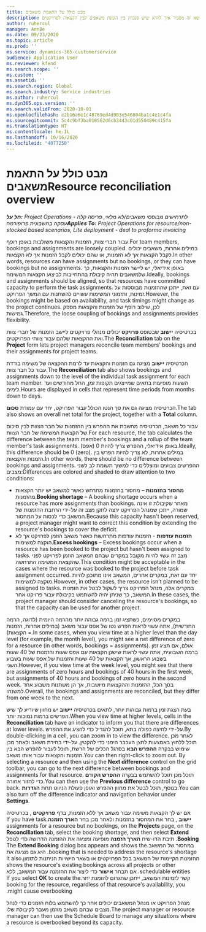 ```yaml
---
title: מבט כולל על התאמת משאבים
description: נושא זה מסביר איך לוודא שיש סנכרון בין הזמנת משאבים לבין הקצאות‬ לפרויקטים.
author: ruhercul
manager: AnnBe
ms.date: 09/23/2020
ms.topic: article
ms.prod: ''
ms.service: dynamics-365-customerservice
audience: Application User
ms.reviewer: kfend
ms.search.scope: ''
ms.custom: ''
ms.assetid: ''
ms.search.region: Global
ms.search.industry: Service industries
ms.author: ruhercul
ms.dyn365.ops.version: ''
ms.search.validFrom: 2020-10-01
ms.openlocfilehash: e2b16a6e1c48769ed4d903e546804ba1c4e1c4fa
ms.sourcegitcommit: 5c4c9bf3ba018562d6cb3443c01d550489c415fa
ms.translationtype: HT
ms.contentlocale: he-IL
ms.lasthandoff: 10/16/2020
ms.locfileid: "4077250"
---
```

# <a name="resource-reconciliation-overview"></a><span data-ttu-id="15cf5-103">מבט כולל על התאמת משאבים</span><span class="sxs-lookup"><span data-stu-id="15cf5-103">Resource reconciliation overview</span></span>

<span data-ttu-id="15cf5-104">_**חל על:** Project Operations לתרחישים מבוססי משאבים/לא מלאי, פריסה קלה - עסקה בחשבונית פרופורמה_</span><span class="sxs-lookup"><span data-stu-id="15cf5-104">_**Applies To:** Project Operations for resource/non-stocked based scenarios, Lite deployment - deal to proforma invoicing_</span></span>

<span data-ttu-id="15cf5-105">עבור חברי צוות, הזמנות והקצאות משולבות באופן רופף.</span><span class="sxs-lookup"><span data-stu-id="15cf5-105">For team members, bookings and assignments are loosely coupled.</span></span> <span data-ttu-id="15cf5-106">במילים אחרות, משאבים יכולים לקבל הקצאות אך לא הזמנות, או שהם יכולים לקבל הזמנות אך לא הקצאות.</span><span class="sxs-lookup"><span data-stu-id="15cf5-106">In other words, resources can have assignments but no bookings, or they can have bookings but no assignments.</span></span> <span data-ttu-id="15cf5-107">באופן אידיאלי, יש ליישר הזמנות והקצאות, כך שלמשאבים תהיה קיבולת בהתחייבות לביצוע הקצאות המשימה.</span><span class="sxs-lookup"><span data-stu-id="15cf5-107">Ideally, bookings and assignments should be aligned, so that resources have committed capacity to perform the task assignments.</span></span> <span data-ttu-id="15cf5-108">עם זאת, ייתכן שההזמנות מבוססות על זמינות, ותזמוני המשימות עשויים להשתנות עם המשך הפרויקט.</span><span class="sxs-lookup"><span data-stu-id="15cf5-108">However, the bookings might be based on availability, and task timings might change as the project continues.</span></span> <span data-ttu-id="15cf5-109">לכן, שילוב רופף של הזמנות והקצאות מספק גמישות.</span><span class="sxs-lookup"><span data-stu-id="15cf5-109">Therefore, the loose coupling of bookings and assignments provides flexibility.</span></span>

<span data-ttu-id="15cf5-110">בכרטיסיה **יישוב‬** שבטופס **פרויקט** יכולים מנהלי פרויקטים ליישב הזמנות של חברי צוות ואת ההקצאות שלהם עבור צוותי הפרויקטים.</span><span class="sxs-lookup"><span data-stu-id="15cf5-110">The **Reconciliation** tab on the **Project** form lets project managers reconcile team members' bookings and their assignments for project teams.</span></span>

<span data-ttu-id="15cf5-111">הכרטיסיה **יישוב** מציגה גם הזמנות והקצאות עד לרמת ההקצאה של משימה בודדת עבור כל חבר צוות.</span><span class="sxs-lookup"><span data-stu-id="15cf5-111">The **Reconciliation** tab also shows bookings and assignments down to the level of the individual task assignment for each team member.</span></span> <span data-ttu-id="15cf5-112">השעות מופיעות בתאים שמייצגים תקופות זמן, החל מחודשים ועד לימים.</span><span class="sxs-lookup"><span data-stu-id="15cf5-112">Hours are displayed in cells that represent time periods from months down to days.</span></span>

<span data-ttu-id="15cf5-113">הכרטיסיה מציגה גם את סך הנטו הכולל עבור הפרויקט, יחד עם עמודת **סכום**.</span><span class="sxs-lookup"><span data-stu-id="15cf5-113">The tab also shows an overall net total for the project, together with a **Total** column.</span></span>

<span data-ttu-id="15cf5-114">עבור כל משאב, הכרטיסיה מחשבת את ההפרש בין ההזמנות של חבר הצוות לבין סיכום של הקצאות המשימה של חבר הצוות.</span><span class="sxs-lookup"><span data-stu-id="15cf5-114">For each resource, the tab calculates the difference between the team member's bookings and a rollup of the team member's task assignments.</span></span> <span data-ttu-id="15cf5-115">באופן אידיאלי, ההפרש צריך להיות 0 (אפס).</span><span class="sxs-lookup"><span data-stu-id="15cf5-115">Ideally, this difference should be 0 (zero).</span></span> <span data-ttu-id="15cf5-116">במילים אחרות, לא צריך להיות הפרש בין הזמנות והקצאות.</span><span class="sxs-lookup"><span data-stu-id="15cf5-116">In other words, there should be no difference between bookings and assignments.</span></span> <span data-ttu-id="15cf5-117">ההפרשים צבועים ומוצללים כדי למשוך תשומת לב לשני מצבים:</span><span class="sxs-lookup"><span data-stu-id="15cf5-117">Differences are colored and shaded to draw attention to two conditions:</span></span>

- <span data-ttu-id="15cf5-118">**מחסור בהזמנות** – מחסור בהזמנות מתרחש כאשר למשאב יש יותר הקצאות מהזמנות.</span><span class="sxs-lookup"><span data-stu-id="15cf5-118">**Booking shortage** – A booking shortage occurs when a resource has more assignments than bookings.</span></span> <span data-ttu-id="15cf5-119">מאחר שקיבולת זו אינה שמורה, ייתכן שמנהל הפרויקט ירצה לתקן מצב זה על-ידי הרחבת ההזמנות של המשאב כדי לכסות על המחסור.</span><span class="sxs-lookup"><span data-stu-id="15cf5-119">Because this capacity hasn't been reserved, a project manager might want to correct this condition by extending the resource's bookings to cover the deficit.</span></span>
- <span data-ttu-id="15cf5-120">**הזמנות עודפות** - הזמנות עודפות מתרחשות כאשר משאב הוזמן לפרויקט אך לא הוקצה למשימות.</span><span class="sxs-lookup"><span data-stu-id="15cf5-120">**Excess bookings** – Excess bookings occur when a resource has been booked to the project but hasn't been assigned to tasks.</span></span> <span data-ttu-id="15cf5-121">מצב זה עשוי להיות מקובל במקרים שבהם המשאב הוזמן לפרויקט לפני שהקצאת המשימה התרחשה.</span><span class="sxs-lookup"><span data-stu-id="15cf5-121">This condition might be acceptable in the cases where the resource was booked to the project before task assignment occurred.</span></span> <span data-ttu-id="15cf5-122">יחד עם זאת, במקרים אחרים, המשאב אינו מתוכנן להיות מוקצה למשימות.</span><span class="sxs-lookup"><span data-stu-id="15cf5-122">However, in other cases, the resource isn't planned to be assigned to tasks.</span></span> <span data-ttu-id="15cf5-123">במקרים אלה, מנהל הפרויקט צריך לשקול לבטל את הזמנות המשאב, כך שניתן יהיה להשתמש בקיבולת עבור פרויקט אחר.</span><span class="sxs-lookup"><span data-stu-id="15cf5-123">In these cases, the project manager should consider canceling the resource's bookings, so that the capacity can be used for another project.</span></span>

<span data-ttu-id="15cf5-124">במקרים מסוימים, כשתציג זמן ברמה גבוהה יותר מהרמה היומית (לדוגה, הרמה החודשית), אתה עשוי לראות הפרש נטו של אפס עבור משאב (במילים אחרות, הזמנות = הקצאות).</span><span class="sxs-lookup"><span data-stu-id="15cf5-124">In some cases, when you view time at a higher level than the day level (for example, the month level), you might see a net difference of zero for a resource (in other words, bookings = assignments).</span></span> <span data-ttu-id="15cf5-125">אולם, אם תציג זמן ברמה השבועית, אתה עשוי לראות שישנן הקצאות עם אפס שעות והזמנות של 40 שעות בשבוע הראשון, אך הקצאות של 40 שעות והזמנות של אפס שעות בשבוע השני.</span><span class="sxs-lookup"><span data-stu-id="15cf5-125">However, if you view time at the week level, you might see that there are assignments of zero hours and bookings of 40 hours in the first week, but assignments of 40 hours and bookings of zero hours in the second week.</span></span> <span data-ttu-id="15cf5-126">בסך הכל, ההזמנות וההקצאות מיושבות, אך הן משתנות משבוע אחד למשנהו.</span><span class="sxs-lookup"><span data-stu-id="15cf5-126">Overall, the bookings and assignments are reconciled, but they differ from one week to the next.</span></span>

<span data-ttu-id="15cf5-127">בעת הצגת זמן ברמות גבוהות יותר, לתאים בכרטיסיה **יישוב** יש מחוון שיודיע לך שיש הפרשים ברמות נמוכות יותר.</span><span class="sxs-lookup"><span data-stu-id="15cf5-127">When you view time at higher levels, cells in the **Reconciliation** tab have an indicator to inform you that there are differences at lower levels.</span></span> <span data-ttu-id="15cf5-128">על-ידי לחיצה כפולה בתא, תוכל להגדיל כדי להציג את ההפרש.</span><span class="sxs-lookup"><span data-stu-id="15cf5-128">By double-clicking in a cell, you can zoom in to view the difference.</span></span> <span data-ttu-id="15cf5-129">לאחר מכן תוכל ללחוץ באמצעות לחצן העכבר הימני כדי להקטין. על-ידי בחירת משאב ולאחר מכן שימוש בבקרה **ההפרש הבא** בסרגל הכלים של הרשת, תוכל לעבור להפרש הבא בין הזמנות והקצאות עבור אותו משאב.</span><span class="sxs-lookup"><span data-stu-id="15cf5-129">You can then right-click to zoom out. By selecting a resource and then using the **Next difference** control on the grid toolbar, you can go to the next difference between bookings and assignments for that resource.</span></span> <span data-ttu-id="15cf5-130">תוכל מכן תוכל להשתמש בבקרה **ההפרש הקודם** כדי לחזור אחורה.</span><span class="sxs-lookup"><span data-stu-id="15cf5-130">You can then use the **Previous difference** control to go back.</span></span> <span data-ttu-id="15cf5-131">בנוסף, תוכל לבטל את מחוון ההפרש ואופן פעולת הניווט תחת **הגדרות**.</span><span class="sxs-lookup"><span data-stu-id="15cf5-131">You can also turn off the difference indicator and navigation behavior under **Settings**.</span></span>


<span data-ttu-id="15cf5-132">אם יש לך הקצאות משימה עבור משאב אך ללא הזמנות, בדף **פרויקטים** , בכרטיסיה **יישוב** , בחר את המחסור בהזמנות ולאחר מכן בחר **‏‫הארך הזמנה**.</span><span class="sxs-lookup"><span data-stu-id="15cf5-132">If you have task assignments for a resource but no bookings, on the **Projects** page, on the **Reconciliation** tab, select the booking shortage, and then select **Extend Booking**.</span></span> <span data-ttu-id="15cf5-133">תיבת הדו-שיח **‏‫הארך הזמנה** מופיעה ומציגה את ההזמנה הדרושה כדי לטפל במחסור של המשאב.</span><span class="sxs-lookup"><span data-stu-id="15cf5-133">The **Extend Booking** dialog box appears and shows the booking that is needed to address the resource's shortage.</span></span> <span data-ttu-id="15cf5-134">היא גם מציגה את ההזמנות הקיימות של המשאב בכל הפרויקטים או בשאר הישויות הניתנות לתזמון.</span><span class="sxs-lookup"><span data-stu-id="15cf5-134">It also shows the resource's existing bookings across all projects or other schedulable entities.</span></span> <span data-ttu-id="15cf5-135">אם תבחר **אישור** כדי ליצור את ההזמנה עבור המשאב, ללא קשר לזמינות המשאב, ייתכן שתגרום להזמנת יתר.</span><span class="sxs-lookup"><span data-stu-id="15cf5-135">If you select **OK** to create the booking for the resource, regardless of that resource's availability, you might cause overbooking.</span></span>

<span data-ttu-id="15cf5-136">מנהל הפרויקט או מנהל המשאבים יכולים אחר כך להשתמש בלוח הזמנים כדי לנהל מצבים שבהם משאב מוזמן מעבר לקיבולת שלו.</span><span class="sxs-lookup"><span data-stu-id="15cf5-136">The project manager or resource manager can then use the Schedule Board to manage any situations where a resource is overbooked beyond its capacity.</span></span>

